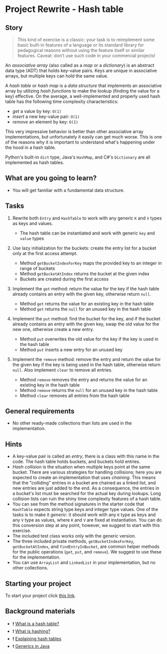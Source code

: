 # Project Rewrite - Hash table

## Story

> This kind of exercise is a classic: your task is to reimplement some basic
> built-in features of a language or its standard library for pedagogical
> reasons without using the feature itself or similar features.
> Caveat: don’t use such code in your commercial projects!

An _associative array_ (also called as a _map_ or a _dictionary_) is an
abstract data type (ADT) that holds key-value pairs. Keys are unique in
associative arrays, but multiple keys can hold the same value.

A _hash table_ or _hash map_ is a _data structure_ that implements
an associative array by utilizing _hash functions_ to make the lookup
(finding the value for a key) effective. On the average, a
well-implemented and properly used hash table has the following
time complexity characteristics:

- _get_ a value by key: `O(1)`
- _insert_ a new key-value pair: `O(1)`
- _remove_ an element by key: `O(1)`

This very impressive behavior is better than other associative array
implementations, but unfortunately it easily can get much worse. This
is one of the reasons why it is important to understand what's happening
under the hood in a hash table.

Python's built-in `dict` type, Java's `HashMap`, and C#'s `Dictionary` are
all implemented as hash tables.

## What are you going to learn?

- You will get familiar with a fundamental data structure.

## Tasks

1. Rewrite both `Entry` and `HashTable` to work with any generic `K` and `V` types as keys and values.
    - The hash table can be instantiated and work with generic `key` and `value` types

2. Use lazy initialization for the buckets: create the entry list for a bucket only at the first access attempt.
    - Method `getBucketIndexForKey` maps the provided key to an integer in range of buckets
    - Method `getBucketAtIndex` returns the bucket at the given index
    - Buckets are created during the first access

3. Implement the `get` method: return the value for the key if the hash table already contains an entry with the given key, otherwise return `null`.
    - Method `get` returns the value for an existing key in the hash table
    - Method `get` returns the `null` for an unused key in the hash table

4. Implement the `put` method: find the bucket for the key, and if the bucket already contains an entry with the given key, swap the old value for the new one, otherwise create a new entry.
    - Method `put` overwrites the old value for the key if the key is used in the hash table
    - Method `put` inserts a new entry for an unused key

5. Implement the `remove` method: remove the entry and return the value for the given key if the key is being used in the hash table, otherwise return `null`. Also implement `clear` to remove all entries.
    - Method `remove` removes the entry and returns the value for an existing key in the hash table
    - Method `remove` returns the `null` for an unused key in the hash table
    - Method `clear` removes all entries from the hash table

## General requirements

- No other ready-made collections than lists are used in the implementation.

## Hints

- A key-value pair is called an _entry_, there is a class with this name in
  the code. The hash table holds buckets, and buckets hold entries.
- _Hash collision_ is the situation when multiple keys point at the same
  bucket. There are various strategies for handling collisions; here
  you are expected to create an implementation that uses _chaining_.
  This means that the "colliding" entries in a bucket are chained as a
  linked list, and new entries are just added to the end. As a consequence,
  the entries in a bucket's list must be searched for the actual key
  during lookups. Long collision lists can ruin the shiny time complexity
  features of a hash table.
- You can see from the method signatures in the starter code that `HashTable`
  expects string type keys and integer type values. One of the tasks is to
  make it _generic_: it should work with any `K` type as keys and any `V`
  type as values, where `K` and `V` are fixed at instantiation. You can do
  this conversion step at any point, however, we suggest to start with this
  exercise.
- The included test class works only with the generic version.
- The three included private methods, `getBucketIndexForKey`, `getBucketAtIndex`,
  and `findEntryInBucket`, are common helper methods for the public 
  operations (`get`, `put`, and `remove`). We suggest to use these for the
  implementation.
- You can use `ArrayList` and `LinkedList` in your implementation, but
  no other collections.

## Starting your project

To start your project click [this link](https://journey.code.cool/v2/project/solo/blueprint/rewrite-hashtable/java).

## Background materials

- :exclamation: [What is a hash table?](https://en.wikipedia.org/wiki/Hash_table)
- :exclamation: [What is hashing?](https://en.wikipedia.org/wiki/Hash_function)
- :exclamation: [Explaining hash tables](https://www.freecodecamp.org/news/hash-tables/)
- :exclamation: [Generics in Java](https://www.geeksforgeeks.org/generics-in-java/)
